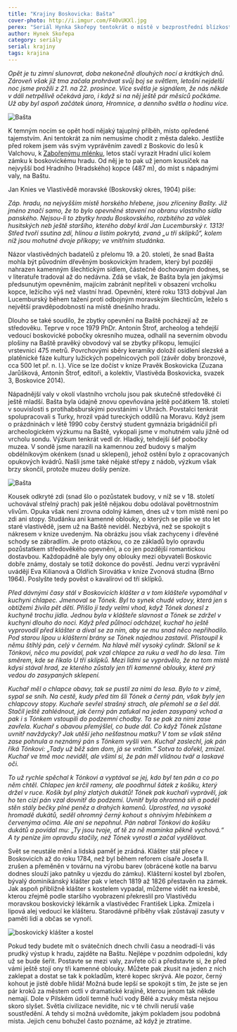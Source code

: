 ```yaml
---
title: "Krajiny Boskovicka: Bašta"
cover-photo: http://i.imgur.com/F40vUKXl.jpg
perex: "Seriál Hynka Skořepy tentokrát o místě v bezprostřední blízkosti Boskovic, abyste to mezi svátky neměli daleko: o Baště, nejvyšší části boskovického hradního kopce."
author: Hynek Skořepa
category: seriály
serial: krajiny
tags: krajina
---
```


*Opět je tu zimní slunovrat, doba nekonečně dlouhých nocí a krátkých dnů. Zároveň však již tma začala prohrávat svůj boj se světlem, letošní nejdelší noc jsme prožili z 21. na 22. prosince. Více světla je signálem, že nás někde v dáli netrpělivě očekává jaro, i když si na něj ještě pár měsíců počkáme. Už aby byl aspoň začátek února, Hromnice, a denního světla o hodinu více.*

<img src="http://i.imgur.com/F40vUKX.jpg" alt="Bašta" class="img-responsive img-popup" data-author="Hynek Skořepa">

K temným nocím se opět hodí nějaký tajuplný příběh, místo opředené tajemstvím. Ani tentokrát za ním nemusíme chodit z města daleko. Jestliže před rokem jsem vás svým vyprávěním zavedl z Boskovic do lesů k Valchovu, k [Zabořenýmu mlénku](http://www.ohlasy.info/clanky/2015/12/zaboreny-mlenek.html), letos stačí vyrazit Hradní ulicí kolem zámku k boskovickému hradu. Od něj je to pak už jenom kousíček na nejvyšší bod Hradního (Hradského) kopce (487 m), do míst s nápadnými valy, na Baštu.

Jan Knies ve Vlastivědě moravské (Boskovský okres, 1904) píše:

*Záp. hradu, na nejvyšším místě horského hřebene, jsou zříceniny Bašty. Již jméno značí samo, že to bylo opevněné stavení na obranu vlastního sídla panského. Nejsou-li to zbytky hradu Boskovského, rozbitého za válek husitských neb ještě staršího, kterého dobyl král Jan Lucemburský r. 1313! Střed tvoří ssutina zdí, hlinou a listím pokrytá, zvaná „u tří sklípků“, kolem níž jsou mohutné dvoje příkopy; ve vnitřním studánka.*

Názor vlastivědných badatelů z přelomu 19. a 20. století, že snad Bašta mohla být původním dřevěným boskovickým hradem, který byl později nahrazen kamenným šlechtickým sídlem, částečně dochovaným dodnes, se v literatuře tradoval až do nedávna. Zdá se však, že Bašta byla jen jakýmsi předsunutým opevněním, majícím zabránit nepříteli v obsazení vrcholku kopce, ležícího výš než vlastní hrad. Opevnění, které roku 1313 dobýval Jan Lucemburský během tažení proti odbojným moravským šlechticům, leželo s největší pravděpodobností na místě dnešního hradu.

Dlouho se také soudilo, že zbytky opevnění na Baště pocházejí až ze středověku. Teprve v roce 1979 PhDr. Antonín Štrof, archeolog a tehdejší vedoucí boskovické pobočky okresního muzea, odhalil na severním obvodu plošiny na Baště pravěký obvodový val se zbytky příkopu, lemující vrstevnici 475 metrů. Povrchovými sběry keramiky doložil osídlení slezské a platěnické fáze kultury lužických popelnicových polí (závěr doby bronzové, cca 500 let př. n. l.). Více se lze dočíst v knize Pravěk Boskovicka (Zuzana Jarůšková, Antonín Štrof, editoři, a kolektiv, Vlastivěda Boskovicka, svazek 3, Boskovice 2014).

Nápadnější valy v okolí vlastního vrcholu jsou pak skutečně středověké či ještě mladší. Bašta byla údajně znovu opevňována ještě počátkem 18. století v souvislosti s protihabsburskými povstáními v Uhrách. Povstalci tenkrát spolupracovali s Turky, hrozil vpád tureckých oddílů na Moravu. Když jsem o prázdninách v létě 1990 coby čerstvý student gymnázia brigádničil při archeologickém výzkumu na Baště, vykopali jsme v mohutném valu jižně od vrcholu sondu. Výzkum tenkrát vedl dr. Hladký, tehdejší šéf pobočky muzea. V sondě jsme narazili na kamennou zeď budovy s malým obdélníkovým okénkem (snad u sklepení), jehož ostění bylo z opracovaných opukových kvádrů. Našli jsme také nějaké střepy z nádob, výzkum však brzy skončil, protože muzeu došly peníze.

<img src="http://i.imgur.com/y5AwITe.jpg" alt="Bašta" class="img-responsive img-popup" data-author="Hynek Skořepa">

Kousek odkryté zdi (snad šlo o pozůstatek budovy, v níž se v 18. století uchovával střelný prach) pak ještě nějakou dobu odolával povětrnostním vlivům. Opuka však není zrovna odolný kámen, dnes už v tom místě není po zdi ani stopy. Studánku ani kamenné oblouky, o kterých se píše ve sto let staré vlastivědě, jsem už na Baště neviděl. Nezbývá, než se spokojit s nákresem v knize uvedeným. Na obrázku jsou však zachyceny i dřevěné schody se zábradlím. Je proto otázkou, co ze základů bylo opravdu pozůstatkem středověkého opevnění, a co jen pozdější romantickou dostavbou. Každopádně ale byly ony oblouky mezi obyvateli Boskovic dobře známy, dostaly se totiž dokonce do pověstí. Jednu verzi vyprávění uvádějí Eva Kilianová a Oldřich Sirovátka v knize Zvonová studna (Brno 1964). Poslyšte tedy pověst o kavalírovi od tří sklípků.

*Před dávnými časy stál v Boskovicích klášter a v tom klášteře vypomáhal v kuchyni chlapec. Jmenoval se Tónek. Byl to synek chudé vdovy, která jen s obtížemi živila pět dětí. Přišlo jí tedy velmi vhod, když Tónek donesl z kuchyně trochu jídla. Jednou byla v klášteře slavnost a Tónek se zdržel v kuchyni dlouho do noci. Když před půlnocí odcházel, kuchař ho ještě vyprovodil před klášter a díval se za ním, aby se mu snad něco nepřihodilo. Pod starou lípou u klášterní brány se Tónek najednou zastavil. Přistoupil k němu štíhlý pán, celý v černém. Na hlavě měl vysoký cylindr. Sklonil se k Tónkovi, něco mu povídal, pak vzal chlapce za ruku a vedl ho do lesa. Tím směrem, kde se říkalo U tří sklípků. Mezi lidmi se vyprávělo, že na tom místě kdysi stával hrad, ze kterého zůstaly jen tři kamenné oblouky, které prý vedou do zasypaných sklepení.*

*Kuchař měl o chlapce obavy, tak se pustil za nimi do lesa. Bylo to v zimě, sypal se sníh. Na cestě, kudy před tím šli Tónek a černý pán, však byly jen chlapcovy stopy. Kuchaře sevřel strašný strach, ale přemohl se a šel dál. Stačil ještě zahlédnout, jak černý pán zaťukal na jeden zasypaný vchod a pak i s Tónkem vstoupili do podzemní chodby. Ta se pak za nimi zase zavřela. Kuchař s obavou přemýšlel, co bude dál. Co když Tónek zůstane uvnitř navždycky? Jak utěší jeho nešťastnou matku? V tom se však stěna zase pohnula a neznámý pán s Tónkem vyšli ven. Kuchař zaslechl, jak pán říká Tónkovi: „Tady už běž sám dom, já se vrátím.“ Sotva to dořekl, zmizel. Kuchař ve tmě moc neviděl, ale všiml si, že pán měl vlídnou tvář a laskavé oči.*

*To už rychle spěchal k Tónkovi a vyptával se jej, kdo byl ten pán a co po něm chtěl. Chlapec jen krčil rameny, ale poodhrnul šátek z košíku, který držel v ruce. Košík byl plný zlatých dukátů! Tónek pak kuchaři vyprávěl, jak ho ten cizí pán vzal dovnitř do podzemí. Uvnitř byla ohromná síň a podél stěn stály bečky plné peněz a drahých kamenů. Uprostřed, na vysoké hromadě dukátů, seděl ohromný černý kohout s ohnivým hřebínkem a červenýma očima. Ale ani se nepohnul. Pán nabral Tónkovi do košíku dukátů a povídal mu: „Ty jsou tvoje, ať tě za ně maminka pěkně vychová.“ A ty peníze jim opravdu stačily, než Tónek vyrostl a začal vydělávat.*

Svět se neustále mění a lidská paměť je zrádná. Klášter stál přece v Boskovicích až do roku 1784, než byl během reforem císaře Josefa II. zrušen a přeměněn v továrnu na výrobu barev (obrácené kotle na barvu dodnes slouží jako patníky u vjezdu do zámku). Klášterní kostel byl zbořen, bývalý dominikánský klášter pak v letech 1819 až 1826 přestavěn na zámek. Jak aspoň přibližně klášter s kostelem vypadal, můžeme vidět na kresbě, kterou zřejmě podle staršího vyobrazení překreslil pro Vlastivědu moravskou boskovický lékárník a vlastivědec František Lipka. Zmizela i lipová alej vedoucí ke klášteru. Starodávné příběhy však zůstávají zasuty v paměti lidí a občas se vynoří.

<img src="http://i.imgur.com/SmJmc8o.jpg" alt="boskovický klášter a kostel" class="img-responsive img-popup" data-author="Hynek Skořepa">

Pokud tedy budete mít o svátečních dnech chvíli času a neodradí-li vás prudký výstup k hradu, zajděte na Baštu. Nejlépe v pozdním odpoledni, kdy už se bude šeřit. Postavte se mezi valy, zavřete oči a představte si, že před vámi ještě stojí ony tři kamenné oblouky. Můžete pak zkusit na jeden z nich zaklepat a dostat se tak k pokladům, které kopec skrývá. Ale pozor, černý kohout je jistě dobře hlídá! Možná bude lepší se spokojit s tím, že jste se jen pár kroků za městem octli v dramatické krajině, kterou jenom tak někde nemají. Dole v Pilském údolí temně hučí vody Bělé a zvuky města nejsou skoro slyšet. Světla civilizace nevidíte, nic v té chvíli neruší vaše soustředění. A tehdy si možná uvědomíte, jakým pokladem jsou podobná místa. Jejich cenu bohužel často poznáme, až když je ztratíme.
